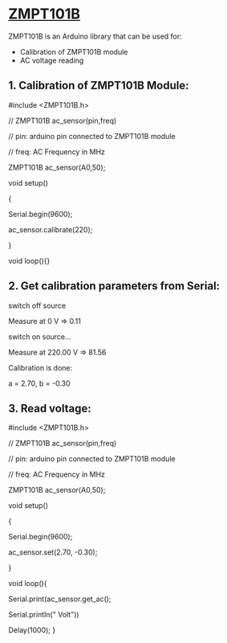 # [ZMPT101B](https://github.com/ROMDHANA/ZMPT101B-module)
ZMPT101B is an Arduino library that can be used for:
 - Calibration of ZMPT101B module
 - AC voltage reading
## 1. Calibration of ZMPT101B Module:
#include <ZMPT101B.h>

// ZMPT101B ac_sensor(pin,freq)

// pin: arduino pin connected to ZMPT101B module

// freq: AC Frequency in MHz

ZMPT101B ac_sensor(A0,50);

void setup()

{

  Serial.begin(9600);
  
  ac_sensor.calibrate(220);
  
}

void loop(){}

## 2. Get calibration parameters from Serial:
switch off source

Measure at 0 V => 0.11

switch on source...

Measure at 220.00 V => 81.56

Calibration is done:

a = 2.70, b = -0.30

## 3. Read voltage:
#include <ZMPT101B.h>

// ZMPT101B ac_sensor(pin,freq)

// pin: arduino pin connected to ZMPT101B module

// freq: AC Frequency in MHz

ZMPT101B ac_sensor(A0,50);

void setup()

{

  Serial.begin(9600);
  
  ac_sensor.set(2.70, -0.30);
  
}

void loop(){

 Serial.print(ac_sensor.get_ac();
 
 Serial.println(" Volt"))
 
 Delay(1000);
 }
